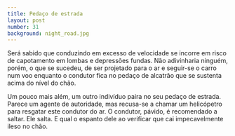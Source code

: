 ```yaml
---
title: Pedaço de estrada
layout: post
number: 31
background: night_road.jpg
---
```


Será sabido que conduzindo em excesso de velocidade se incorre em risco de capotamento em lombas e depressões fundas. Não adivinharia ninguém, porém, o que se sucedeu, de ser projetado para o ar e seguir-se o carro num voo enquanto o condutor fica no pedaço de alcatrão que se sustenta acima do nível do chão.

Um pouco mais além, um outro indivíduo paira no seu pedaço de estrada. Parece um agente de autoridade, mas recusa-se a chamar um helicópetro para resgatar este condutor do ar. O condutor, pávido, é recomendado a saltar. Ele salta. E qual o espanto dele ao verificar que cai impecavelmente ileso no chão.